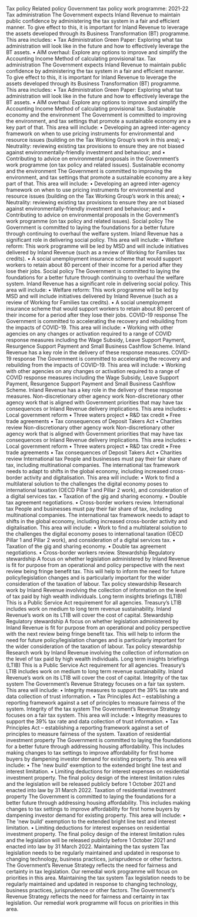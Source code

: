 Tax policy Related policy Government tax policy work programme: 2021-22 Tax administration The Government expects Inland Revenue to maintain public confidence by administering the tax system in a fair and efficient manner. To give effect to this, it is important for Inland Revenue to leverage the assets developed through its Business Transformation (BT) programme. This area includes: • Tax Administration Green Paper: Exploring what tax administration will look like in the future and how to effectively leverage the BT assets. • AIM overhaul: Explore any options to improve and simplify the Accounting Income Method of calculating provisional tax. Tax administration The Government expects Inland Revenue to maintain public confidence by administering the tax system in a fair and efficient manner. To give effect to this, it is important for Inland Revenue to leverage the assets developed through its Business Transformation (BT) programme. This area includes: • Tax Administration Green Paper: Exploring what tax administration will look like in the future and how to effectively leverage the BT assets. • AIM overhaul: Explore any options to improve and simplify the Accounting Income Method of calculating provisional tax. Sustainable economy and the environment The Government is committed to improving the environment, and tax settings that promote a sustainable economy are a key part of that. This area will include: • Developing an agreed inter-agency framework on when to use pricing instruments for environmental and resource issues (building on the Tax Working Group’s work in this area); • Neutrality: reviewing existing tax provisions to ensure they are not biased against environmentally-friendly investment and behaviour; and • Contributing to advice on environmental proposals in the Government’s work programme (on tax policy and related issues). Sustainable economy and the environment The Government is committed to improving the environment, and tax settings that promote a sustainable economy are a key part of that. This area will include: • Developing an agreed inter-agency framework on when to use pricing instruments for environmental and resource issues (building on the Tax Working Group’s work in this area); • Neutrality: reviewing existing tax provisions to ensure they are not biased against environmentally-friendly investment and behaviour; and • Contributing to advice on environmental proposals in the Government’s work programme (on tax policy and related issues). Social policy The Government is committed to laying the foundations for a better future through continuing to overhaul the welfare system. Inland Revenue has a significant role in delivering social policy. This area will include: • Welfare reform: This work programme will be led by MSD and will include initiatives delivered by Inland Revenue (such as a review of Working for Families tax credits). • A social unemployment insurance scheme that would support workers to retain about 80 percent of their income for a period after they lose their jobs. Social policy The Government is committed to laying the foundations for a better future through continuing to overhaul the welfare system. Inland Revenue has a significant role in delivering social policy. This area will include: • Welfare reform: This work programme will be led by MSD and will include initiatives delivered by Inland Revenue (such as a review of Working for Families tax credits). • A social unemployment insurance scheme that would support workers to retain about 80 percent of their income for a period after they lose their jobs. COVID-19 response The Government is committed to accelerating the recovery and rebuilding from the impacts of COVID-19. This area will include: • Working with other agencies on any changes or activation required to a range of COVID response measures including the Wage Subsidy, Leave Support Payment, Resurgence Support Payment and Small Business Cashflow Scheme. Inland Revenue has a key role in the delivery of these response measures. COVID-19 response The Government is committed to accelerating the recovery and rebuilding from the impacts of COVID-19. This area will include: • Working with other agencies on any changes or activation required to a range of COVID response measures including the Wage Subsidy, Leave Support Payment, Resurgence Support Payment and Small Business Cashflow Scheme. Inland Revenue has a key role in the delivery of these response measures. Non-discretionary other agency work Non-discretionary other agency work that is aligned with Government priorities that may have tax consequences or Inland Revenue delivery implications. This area includes: • Local government reform • Three waters project • R&D tax credit • Free trade agreements • Tax consequences of Deposit Takers Act • Charities review Non-discretionary other agency work Non-discretionary other agency work that is aligned with Government priorities that may have tax consequences or Inland Revenue delivery implications. This area includes: • Local government reform • Three waters project • R&D tax credit • Free trade agreements • Tax consequences of Deposit Takers Act • Charities review International tax People and businesses must pay their fair share of tax, including multinational companies. The international tax framework needs to adapt to shifts in the global economy, including increased cross-border activity and digitalisation. This area will include: • Work to find a multilateral solution to the challenges the digital economy poses to international taxation (OECD Pillar 1 and Pillar 2 work), and consideration of a digital services tax. • Taxation of the gig and sharing economy. • Double tax agreement negotiations. • Cross-border workers review. International tax People and businesses must pay their fair share of tax, including multinational companies. The international tax framework needs to adapt to shifts in the global economy, including increased cross-border activity and digitalisation. This area will include: • Work to find a multilateral solution to the challenges the digital economy poses to international taxation (OECD Pillar 1 and Pillar 2 work), and consideration of a digital services tax. • Taxation of the gig and sharing economy. • Double tax agreement negotiations. • Cross-border workers review. Stewardship Regulatory stewardship A focus on whether legislation administered by Inland Revenue is fit for purpose from an operational and policy perspective with the next review being fringe benefit tax. This will help to inform the need for future policy/legislation changes and is particularly important for the wider consideration of the taxation of labour. Tax policy stewardship Research work by Inland Revenue involving the collection of information on the level of tax paid by high wealth individuals. Long term insights briefings (LTIB) This is a Public Service Act requirement for all agencies. Treasury’s LTIB includes work on medium to long term revenue sustainability. Inland Revenue’s work on its LTIB will cover the cost of capital. Stewardship Regulatory stewardship A focus on whether legislation administered by Inland Revenue is fit for purpose from an operational and policy perspective with the next review being fringe benefit tax. This will help to inform the need for future policy/legislation changes and is particularly important for the wider consideration of the taxation of labour. Tax policy stewardship Research work by Inland Revenue involving the collection of information on the level of tax paid by high wealth individuals. Long term insights briefings (LTIB) This is a Public Service Act requirement for all agencies. Treasury’s LTIB includes work on medium to long term revenue sustainability. Inland Revenue’s work on its LTIB will cover the cost of capital. Integrity of the tax system The Government’s Revenue Strategy focuses on a fair tax system. This area will include: • Integrity measures to support the 39% tax rate and data collection of trust information. • Tax Principles Act – establishing a reporting framework against a set of principles to measure fairness of the system. Integrity of the tax system The Government’s Revenue Strategy focuses on a fair tax system. This area will include: • Integrity measures to support the 39% tax rate and data collection of trust information. • Tax Principles Act – establishing a reporting framework against a set of principles to measure fairness of the system. Taxation of residential investment property The Government is committed to laying the foundations for a better future through addressing housing affordability. This includes making changes to tax settings to improve affordability for first home buyers by dampening investor demand for existing property. This area will include: • The 'new build' exemption to the extended bright line test and interest limitation. • Limiting deductions for interest expenses on residential investment property. The final policy design of the interest limitation rules and the legislation will be released publicly before 1 October 2021 and enacted into law by 31 March 2022. Taxation of residential investment property The Government is committed to laying the foundations for a better future through addressing housing affordability. This includes making changes to tax settings to improve affordability for first home buyers by dampening investor demand for existing property. This area will include: • The 'new build' exemption to the extended bright line test and interest limitation. • Limiting deductions for interest expenses on residential investment property. The final policy design of the interest limitation rules and the legislation will be released publicly before 1 October 2021 and enacted into law by 31 March 2022. Maintaining the tax system Tax legislation needs to be regularly maintained and updated in response to changing technology, business practices, jurisprudence or other factors. The Government’s Revenue Strategy reflects the need for fairness and certainty in tax legislation. Our remedial work programme will focus on priorities in this area. Maintaining the tax system Tax legislation needs to be regularly maintained and updated in response to changing technology, business practices, jurisprudence or other factors. The Government’s Revenue Strategy reflects the need for fairness and certainty in tax legislation. Our remedial work programme will focus on priorities in this area.